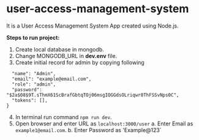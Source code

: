 # user-access-management-system
It is a User Access Management System App created using Node.js.

**Steps to run project:**
1. Create local database in mongodb.
2. Change MONGODB_URL in **dev.env** file.
3. Create initial record for admin by copying following 
```{
  "name": "Admin",
  "email": "example@email.com",
  "role": "admin",
  "password": "$2a$08$9T.sThmX61ScBrafGbtqTOj06msgIOGGdsOLriqwr0ThFSSvNps0C",
  "tokens": [],
}
```
4. In terminal run command `npm run dev`.
5. Open browser and enter URL as `localhost:3000/user`
  a. Enter Email as `example1@email.com`.
  b. Enter Password as 'Example@123`
